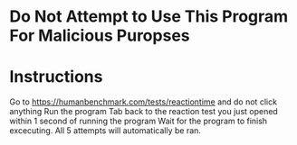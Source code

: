 # Do Not Attempt to Use This Program For Malicious Puropses

# Instructions
Go to https://humanbenchmark.com/tests/reactiontime and do not click anything
Run the program
Tab back to the reaction test you just opened within 1 second of running the program
Wait for the program to finish excecuting. All 5 attempts will automatically be ran.

